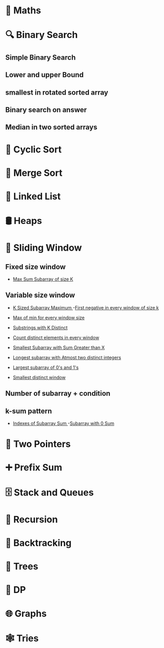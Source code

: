 # 📐 Maths

# 🔍 Binary Search

## Simple Binary Search
## Lower and upper Bound
## smallest in rotated sorted array
## Binary search on answer
## Median in two sorted arrays

# 🔁 Cyclic Sort

# 🔀 Merge Sort

# 🔗 Linked List

# 🛢️ Heaps

# 🚪 Sliding Window

## Fixed size window
- [Max Sum Subarray of size K
](https://www.geeksforgeeks.org/problems/max-sum-subarray-of-size-k5313/1?page=1&category=CPP,sliding-window&sortBy=submissions)
## Variable size window
- [K Sized Subarray Maximum
](https://www.geeksforgeeks.org/problems/maximum-of-all-subarrays-of-size-k3101/1?page=1&category=CPP,sliding-window&sortBy=submissions)
-[First negative in every window of size k
](https://www.geeksforgeeks.org/problems/first-negative-integer-in-every-window-of-size-k3345/1?page=1&category=CPP,sliding-window&sortBy=submissions) 
- [Max of min for every window size
](https://www.geeksforgeeks.org/problems/maximum-of-minimum-for-every-window-size3453/1?page=2&category=CPP,sliding-window&sortBy=submissions)
- [Substrings with K Distinct
](https://www.geeksforgeeks.org/problems/count-number-of-substrings4528/1?page=1&category=CPP,sliding-window&sortBy=submissions)
- [Count distinct elements in every window
](https://www.geeksforgeeks.org/problems/count-distinct-elements-in-every-window/1?page=1&category=CPP,sliding-window&sortBy=submissions)
- [Smallest Subarray with Sum Greater than X
](https://www.geeksforgeeks.org/problems/smallest-subarray-with-sum-greater-than-x5651/1?page=1&category=CPP,sliding-window&sortBy=submissions)
- [Longest subarray with Atmost two distinct integers
](https://www.geeksforgeeks.org/problems/fruit-into-baskets-1663137462/1?page=1&category=CPP,sliding-window&sortBy=submissions)

- [Largest subarray of 0's and 1's
](https://www.geeksforgeeks.org/problems/largest-subarray-of-0s-and-1s/1?page=1&category=CPP,sliding-window&sortBy=submissions)
- [Smallest distinct window
](https://www.geeksforgeeks.org/problems/smallest-distant-window3132/1?page=1&category=CPP,sliding-window&sortBy=submissions)
## Number of subarray + condition
## k-sum pattern

- [Indexes of Subarray Sum
](https://www.geeksforgeeks.org/problems/subarray-with-given-sum-1587115621/1?page=1&category=CPP,sliding-window&sortBy=submissions)
-[Subarray with 0 Sum
](https://www.geeksforgeeks.org/problems/subarray-with-0-sum-1587115621/1?page=1&category=CPP,sliding-window&sortBy=submissions)

# 👬 Two Pointers

# ➕ Prefix Sum

# 🗄️ Stack and Queues

# 🔄 Recursion

# 🧩 Backtracking

# 🌳 Trees

# 🧠 DP

# 🌐 Graphs

# 🕸️ Tries
